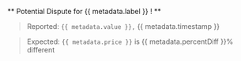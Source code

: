 ** Potential Dispute for {{ metadata.label }} ! **
> Reported: `{{ metadata.value }},` {{ metadata.timestamp }}

> Expected: `{{ metadata.price }}` is {{ metadata.percentDiff }}% different
